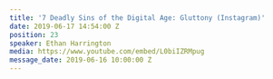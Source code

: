 ```yaml
---
title: '7 Deadly Sins of the Digital Age: Gluttony (Instagram)'
date: 2019-06-17 14:54:00 Z
position: 23
speaker: Ethan Harrington
media: https://www.youtube.com/embed/L0biIZRMpug
message_date: 2019-06-16 10:00:00 Z
---
```


